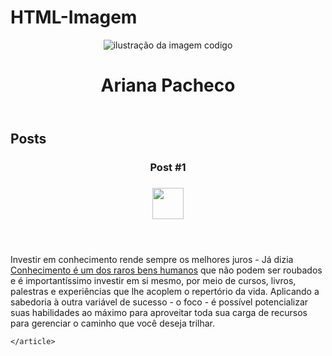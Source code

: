 # HTML-Imagem
<!DOCTYPE html>
<html>
    <head>
        <meta charset="utf-8">
        <title>Ariana Pacheco</title>
    </head>
    <body>
        <header>
           <img src="1654823054349.jpg" alt= "ilustração da imagem codigo">
           <h1>Ariana Pacheco</h1>
        </header>
        <section>
        </header>
           <h2>Posts</h2>
    </header>
    <article>
        <header>
            <h3>Post #1<h3> 
            <img src="images codigo.jpg" height="50" width="50"/> 
        </header>
        <p>
        Investir em conhecimento rende sempre os melhores juros - Já dizia <a href="https://github.com/AriPacheco"targete="_blank">Conhecimento é um dos raros bens humanos</a>
        que não podem ser roubados e é importantíssimo investir em si mesmo, por
        meio de cursos, livros, palestras e experiências que lhe acoplem o repertório da vida. Aplicando a sabedoria à 
        outra variável de sucesso - o foco - é possível potencializar suas habilidades ao máximo para aproveitar toda sua
        carga de recursos para gerenciar o caminho que você deseja trilhar.
        </p>
            
    </article>
</section>
<footer></footer>
    </body>
</html

